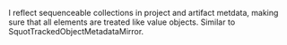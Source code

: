 I reflect sequenceable collections in project and artifact metdata, making sure that all elements are treated like value objects. Similar to SquotTrackedObjectMetadataMirror.